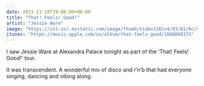 ```yaml
---
date: 2023-11-18T19:00:00+00:00
title: "That! Feels! Good!"
artist: "Jessie Ware"
image: "https://is1-ssl.mzstatic.com/image/thumb/Video126/v4/93/81/6c/93816c7a-95b4-8870-e85d-76084ccb3a61/Jobd0c02193-7889-4f0c-a3bb-064d8c98a772-148754909-PreviewImage_Preview_Image_Intermediate_nonvideo_280303247_1423448682-Time1681752369263.png/592x592bb.webp"
itunes: "https://music.apple.com/us/album/that-feels-good/1668868373"
---
```


I saw Jessie Ware at Alexandra Palace tonight as part of the ‘That! Feels! Good!’ tour.

It was transcendent. A wonderful mix of disco and r‘n’b that had everyone singing, dancing and vibing along.
